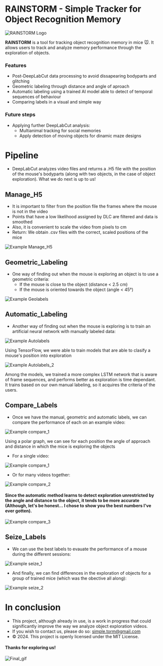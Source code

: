 # RAINSTORM - Simple Tracker for Object Recognition Memory

![RAINSTORM Logo](docs/images/logo.png)

**RAINSTORM** is a tool for tracking object recognition memory in mice 🐭. It allows users to track and analyze memory performance through the exploration of objects.

</div>

### Features

- Post-DeepLabCut data processing to avoid dissapearing bodyparts and glitching
- Geometric labeling through distance and angle of aproach
- Automatic labeling using a trained AI model able to detect of temporal sequences of behaviour
- Comparing labels in a visual and simple way

### Future steps

- Applying further DeepLabCut analysis:
  - Multianimal tracking for social memories
  - Apply detection of moving objects for dinamic maze designs

# Pipeline

- DeepLabCut analyzes video files and returns a .H5 file with the position of the mouse's bodyparts (along with two objects, in the case of object exploration). What we do next is up to us!

## Manage_H5

- It is important to filter from the position file the frames where the mouse is not in the video
- Points that have a low likelihood assigned by DLC are filtered and data is smoothed
- Also, it is convenient to scale the video from pixels to cm
- Return: We obtain .csv files with the correct, scaled positions of the mice

![Example Manage_H5](docs/images/1-Manage_H5.png)

## Geometric_Labeling

- One way of finding out when the mouse is exploring an object is to use a geometric criteria:
  - If the mouse is close to the object (distance < 2.5 cm)
  - If the mouse is oriented towards the object (angle < 45°)

![Example Geolabels](docs/images/2-Geometric_Labeling.png)

## Automatic_Labeling

- Another way of finding out when the mouse is exploring is to train an artificial neural network with manually labeled data:

![Example Autolabels](docs/images/3a-Create_Models.png)

Using TensorFlow, we were able to train models that are able to clasify a mouse's position into exploration

![Example Autolabels_2](docs/images/3a-Create_Models_simple.png)

Among the models, we trained a more complex LSTM network that is aware of frame sequences, and performs better as exploration is time dependant.
It trains based on our own manual labeling, so it acquires the criteria of the users.

## Compare_Labels

- Once we have the manual, geometric and automatic labels, we can compare the performance of each on an example video:

![Example compare_1](docs/images/4-Compare_Labels_line.png)

Using a polar graph, we can see for each position the angle of approach and distance in which the mice is exploring the objects
- For a single video:

![Example compare_1](docs/images/4-Compare_Labels_polar.png)

- Or for many videos together:

![Example compare_2](docs/images/4-Compare_Labels_polar_all.png)

#### Since the automatic method learns to detect exploration unrestricted by the angle and distance to the object, it tends to be more accurate (Although, let's be honest... I chose to show you the best numbers I've ever gotten).

![Example compare_3](docs/images/4-Compare_Labels_result.png)

## Seize_Labels

- We can use the best labels to evauate the performance of a mouse during the different sessions:

![Example seize_1](docs/images/5-Seize_Labels_example.png)

- And finally, we can find differences in the exploration of objects for a group of trained mice (which was the obective all along):

![Example seize_2](docs/images/5-Seize_Labels_experiment.png)

# In conclusion
- This project, although already in use, is a work in progress that could significantly improve the way we analyze object exploration videos.
- If you wish to contact us, please do so: simple.torm@gmail.com
- © 2024. This project is openly licensed under the MIT License.

#### Thanks for exploring us!

![Final_gif](docs/images/mouse_exploring.gif)
